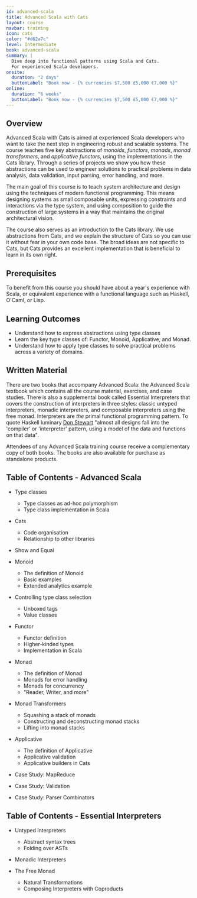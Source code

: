 ```yaml
---
id: advanced-scala
title: Advanced Scala with Cats
layout: course
navbar: training
icon: cats
color: "#d62a7c"
level: Intermediate
book: advanced-scala
summary: |
  Dive deep into functional patterns using Scala and Cats.
  For experienced Scala developers.
onsite:
  duration: "2 days"
  buttonLabel: "Book now - {% currencies $7,500 £5,000 €7,000 %}"
online:
  duration: "6 weeks"
  buttonLabel: "Book now - {% currencies $7,500 £5,000 €7,000 %}"
---
```


## Overview

Advanced Scala with Cats is aimed at experienced Scala developers who want to take the next step in engineering robust and scalable systems. The course teaches five key abstractions of *monoids*, *functors*, *monads*, *monad transformers*, and *applicative functors*, using the implementations in the Cats library. Through a series of projects we show you how these abstractions can be used to engineer solutions to practical problems in data analysis, data validation, input parsing, error handling, and more.

The main goal of this course is to teach system architecture and design using the techniques of modern functional programming. This means designing systems as small composable units, expressing constraints and interactions via the type system, and using composition to guide the construction of large systems in a way that maintains the original architectural vision.

The course also serves as an introduction to the Cats library. We use abstractions from Cats, and we explain the structure of Cats so you can use it without fear in your own code base. The broad ideas are not specific to Cats, but Cats provides an excellent implementation that is beneficial to learn in its own right.

## Prerequisites

To benefit from this course you should have about a year's experience with Scala, or equivalent experience with a functional language such as Haskell, O'Caml, or Lisp.

## Learning Outcomes

- Understand how to express abstractions using type classes
- Learn the key type classes of: Functor, Monoid, Applicative, and Monad.
- Understand how to apply type classes to solve practical problems across a variety of domains.

## Written Material

There are two books that accompany Advanced Scala: the Advanced Scala textbook which contains all the course material, exercises, and case studies. There is also a supplemental book called Essential Interpreters that covers the construction of interpreters in three styles: classic untyped interpreters, monadic interpreters, and composable interpreters using the free monad. Interpreters are *the* primal functional programming pattern. To quote Haskell luminary [Don Stewart](http://stackoverflow.com/questions/27852709/enterprise-patterns-with-functional-programming/27860072#27860072) "almost all designs fall into the 'compiler' or 'interpreter' pattern, using a model of the data and functions on that data".

Attendees of any Advanced Scala training course receive a complementary copy of both books. The books are also available for purchase as standalone products.

## Table of Contents - Advanced Scala

- Type classes
  - Type classes as ad-hoc polymorphism
  - Type class implementation in Scala

- Cats
  - Code organisation
  - Relationship to other libraries

- Show and Equal

- Monoid
  - The definition of Monoid
  - Basic examples
  - Extended analytics example

- Controlling type class selection
  - Unboxed tags
  - Value classes

- Functor
  - Functor definition
  - Higher-kinded types
  - Implementation in Scala

- Monad
  - The definition of Monad
  - Monads for error handling
  - Monads for concurrency
  - "Reader, Writer, and more"

- Monad Transformers
  - Squashing a stack of monads
  - Constructing and deconstructing monad stacks
  - Lifting into monad stacks

- Applicative
  - The definition of Applicative
  - Applicative validation
  - Applicative builders in Cats

- Case Study: MapReduce

- Case Study: Validation

- Case Study: Parser Combinators

## Table of Contents - Essential Interpreters

- Untyped Interpreters
  - Abstract syntax trees
  - Folding over ASTs

- Monadic Interpreters

- The Free Monad
  - Natural Transformations
  - Composing Interpreters with Coproducts

